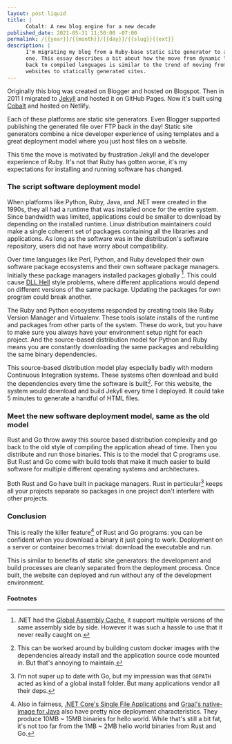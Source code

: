```yaml
---
layout: post.liquid
title: |
      Cobalt: A new blog engine for a new decade
published_date: 2021-05-31 11:50:00 -07:00
permalink: /{{year}}/{{month}}/{{day}}/{{slug}}{{ext}}
description: |
      I'm migrating my blog from a Ruby-base static site generator to a Rust-based
      one. This essay describes a bit about how the move from dynamic languages
      back to compiled languages is similar to the trend of moving from dynamic
      websites to statically generated sites.
---
```


Originally this blog was created on Blogger and hosted on Blogspot. Then in 2011
I migrated to [Jekyll](https://jekyllrb.com/)
and hosted it on GitHub Pages. Now it's built using [Cobalt](https://cobalt-org.github.io/)
and hosted on Netlify.

Each of these platforms are static site generators. Even Blogger supported publishing
the generated file over FTP back in the day! Static site generators combine a nice
developer experience of using templates and a great deployment model where you
just host files on a website.

This time the move is motivated by frustration Jekyll and the developer experience
of Ruby. It's not that Ruby has gotten worse, it's my expectations for installing
and running software has changed.

### The script software deployment model

When platforms like Python, Ruby, Java, and .NET were created in the 1990s, they
all had a runtime that was installed once for the entire system. Since bandwidth
was limited, applications could be smaller to download by depending on the installed
runtime. Linux distribution maintainers could make a single coherent set of
packages containing all the libraries and applications. As long as the software was
in the distribution's software repository, users did not have worry about compatibility.

Over time languages like Perl, Python, and Ruby developed their own software package
ecosystems and their own software package managers. Initially these package managers
installed packages globally [^1]. This could cause
[DLL Hell](https://en.wikipedia.org/wiki/DLL_Hell)
style problems, where different applications would depend on different versions
of the same package. Updating the packages for own program could break another.

The Ruby and Python ecosystems responded by creating tools like Ruby Version Manager and Virtualenv.
These tools isolate installs of the runtime and packages from other parts of the
system. These do work, but you have to make sure you always have your environment
setup right for each project. And the source-based distribution model for Python
and Ruby means you are constantly downloading the same packages and rebuilding the
same binary dependencies.

This source-based distribution model play especially badly with modern Continuous
Integration systems. These systems often download and build the dependencies
every time the software is built[^2]. For this website, the system would download and
build Jekyll every time I deployed. It could take 5 minutes to generate a handful
of HTML files.

### Meet the new software deployment model, same as the old model

Rust and Go throw away this source based distribution complexity and go back to
the old style of compiling the application ahead of time. Then you distribute and
run those binaries. This is to the model that C programs use. But Rust and Go come with build
tools that make it much easier to build software for multiple different operating systems
and architectures.

Both Rust and Go have built in package managers. Rust in particular[^3] keeps all
your projects separate so packages in one project don't interfere with other projects.

### Conclusion

This is really the killer feature[^4] of Rust and Go programs: you can be confident
when you download a binary it just going to work. Deployment on a server or
container becomes trivial: download the executable and run.

This is similar to benefits of static site generators: the development and build
processes are cleanly separated from the deployment process. Once built, the website
can deployed and run without any of the development environment.

#### Footnotes

[^1]: .NET had the [Global Assembly Cache](https://docs.microsoft.com/en-us/dotnet/framework/app-domains/gac),
      it support multiple versions of the same assembly side by side. However it
      was such a hassle to use that it never really caught on.

[^2]: This can be worked around by building custom docker images with the
      dependencies already install and the application source code mounted in.
      But that's annoying to maintain.

[^3]: I'm not super up to date with Go, but my impression was that `GOPATH` acted
      as kind of a global install folder. But many applications vendor all their
      deps.

[^4]: Also in fairness, [.NET Core's Single File Applications](https://docs.microsoft.com/dotnet/core/deploying/single-file)
      and [Graal's native-image for Java](https://www.graalvm.org/reference-manual/native-image/)
      also have pretty nice deployment characteristics. They produce
      10MB ~ 15MB binaries for hello world. While that's still a bit fat, it's not too far
      from the 1MB ~ 2MB hello world binaries from Rust and Go.